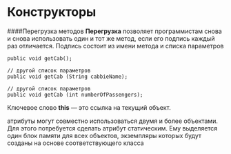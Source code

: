 # Конструкторы

####Перегрузка методов
**Перегрузка** позволяет программистам снова и снова использовать один и тот же метод, если его подпись каждый раз отличается. Подпись состоит из имени метода и списка параметров
```
public void getCab();

// другой список параметров
public void getCab (String cabbieName);

// другой список параметров
public void getCab (int numberOfPassengers);
```
Ключевое слово **this** — это ссылка на текущий объект.

атрибуты могут совместно использоваться двумя и более объектами. Для этого потребуется сделать атрибут статическим. Ему выделяется один блок памяти для всех объектов, экземпляры которых будут созданы на основе соответствующего класса
